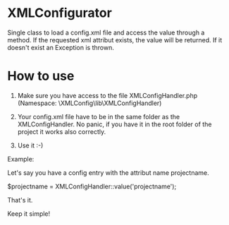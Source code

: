 XMLConfigurator
===============

Single class to load a config.xml file and access the value through a method.
If the requested xml attribut exists, the value will be returned. If it doesn't exist an Exception is thrown.

How to use
==========

1. Make sure you have access to the file XMLConfigHandler.php
(Namespace: \XMLConfig\lib\XMLConfigHandler)

2. Your config.xml file have to be in the same folder as the XMLConfigHandler. No panic, if you have it
   in the root folder of the project it works also correctly. 

3. Use it :-) 

Example:

Let's say you have a config entry with the attribut name projectname.

$projectname = XMLConfigHandler::value('projectname');

That's it.

Keep it simple! 
